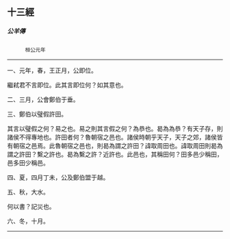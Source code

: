 

## 十三經

##### 公羊傳
　　　`桓公元年`

* * *

一、元年，春，王正月，公即位。

繼弒君不言即位。此其言即位何？如其意也。

二、三月，公會鄭伯于垂。

三、鄭伯以璧假許田。

其言以璧假之何？易之也。易之則其言假之何？為恭也。曷為為恭？有天子存，則諸侯不得專地也。許田者何？魯朝宿之邑也。諸侯時朝乎天子，天子之郊，諸侯皆有朝宿之邑焉。此魯朝宿之邑也，則曷為謂之許田？諱取周田也。諱取周田則曷為謂之許田？繫之許也。曷為繫之許？近許也。此邑也，其稱田何？田多邑少稱田，邑多田少稱邑。

四、夏，四月丁未，公及鄭伯盟于越。

五、秋，大水。

何以書？記災也。

六、冬，十月。

* * *


